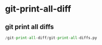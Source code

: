 # git-print-all-diff

## git print all diffs
```python
/git-print-all-diff/git-print-all-diffs.py
```

